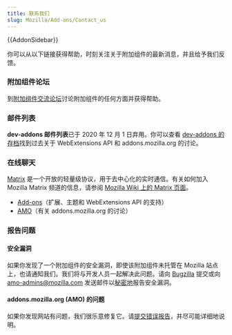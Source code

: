 ```yaml
---
title: 联系我们
slug: Mozilla/Add-ons/Contact_us
---
```

{{AddonSidebar}}

你可以从以下链接获得帮助，时刻关注关于附加组件的最新消息，并且给予我们反馈。

### 附加组件论坛

到[附加组件交流论坛](https://discourse.mozilla.org/c/add-ons/35)讨论附加组件的任何方面并获得帮助。

### 邮件列表

**dev-addons 邮件列表**已于 2020 年 12 月 1 日弃用。你可以查看 [dev-addons 的存档](https://mail.mozilla.org/pipermail/dev-addons/)找到过去关于 WebExtensions API 和 addons.mozilla.org 的讨论。

### 在线聊天

[Matrix](https://matrix.org/) 是一个开放的轻量级协议，用于去中心化的实时通信。有关如何加入 Mozilla Matrix 频道的信息，请参阅 [Mozilla Wiki 上的 Matrix 页面](https://wiki.mozilla.org/Matrix)。

- [Add-ons](https://chat.mozilla.org/#/room/#addons:mozilla.org)（扩展、主题和 WebExtensions API 的支持）
- [AMO](https://chat.mozilla.org/#/room/#amo:mozilla.org)（有关 addons.mozilla.org 的讨论）

### 报告问题

#### 安全漏洞

如果你发现了一个附加组件的安全漏洞，即使该附加组件未托管在 Mozilla 站点上，也请通知我们。我们将与开发人员一起解决此问题。请向 [Bugzilla](https://bugzilla.mozilla.org/enter_bug.cgi?product=addons.mozilla.org&component=Add-on%20Security&maketemplate=Add-on%20Security%20Bug&bit-23=1&rep_platform=All&op_sys=All) 提交或向 <amo-admins@mozilla.com> 发送邮件以[秘密地](https://www.mozilla.org/en-US/about/governance/policies/security-group/bugs/)报告安全漏洞。

#### addons.mozilla.org (AMO) 的问题

如果你发现网站有问题，我们很乐意修复它。请[提交错误报告](https://github.com/mozilla/addons/issues/new)，并尽可能详细地说明。
